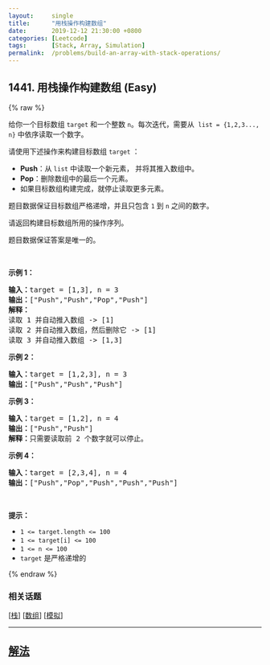 ```yaml
---
layout:     single
title:      "用栈操作构建数组"
date:       2019-12-12 21:30:00 +0800
categories: [Leetcode]
tags:       [Stack, Array, Simulation]
permalink:  /problems/build-an-array-with-stack-operations/
---
```


## 1441. 用栈操作构建数组 (Easy)

{% raw %}

<p>给你一个目标数组 <code>target</code> 和一个整数 <code>n</code>。每次迭代，需要从  <code>list = {1,2,3..., n}</code> 中依序读取一个数字。</p>

<p>请使用下述操作来构建目标数组 <code>target</code> ：</p>

<ul>
	<li><strong>Push</strong>：从 <code>list</code> 中读取一个新元素， 并将其推入数组中。</li>
	<li><strong>Pop</strong>：删除数组中的最后一个元素。</li>
	<li>如果目标数组构建完成，就停止读取更多元素。</li>
</ul>

<p>题目数据保证目标数组严格递增，并且只包含 <code>1</code> 到 <code>n</code> 之间的数字。</p>

<p>请返回构建目标数组所用的操作序列。</p>

<p>题目数据保证答案是唯一的。</p>

<p> </p>

<p><strong>示例 1：</strong></p>

<pre>
<strong>输入：</strong>target = [1,3], n = 3
<strong>输出：</strong>["Push","Push","Pop","Push"]
<strong>解释： 
</strong>读取 1 并自动推入数组 -> [1]
读取 2 并自动推入数组，然后删除它 -> [1]
读取 3 并自动推入数组 -> [1,3]
</pre>

<p><strong>示例 2：</strong></p>

<pre>
<strong>输入：</strong>target = [1,2,3], n = 3
<strong>输出：</strong>["Push","Push","Push"]
</pre>

<p><strong>示例 3：</strong></p>

<pre>
<strong>输入：</strong>target = [1,2], n = 4
<strong>输出：</strong>["Push","Push"]
<strong>解释：</strong>只需要读取前 2 个数字就可以停止。
</pre>

<p><strong>示例 4：</strong></p>

<pre>
<strong>输入：</strong>target = [2,3,4], n = 4
<strong>输出：</strong>["Push","Pop","Push","Push","Push"]
</pre>

<p> </p>

<p><strong>提示：</strong></p>

<ul>
	<li><code>1 <= target.length <= 100</code></li>
	<li><code>1 <= target[i] <= 100</code></li>
	<li><code>1 <= n <= 100</code></li>
	<li><code>target</code> 是严格递增的</li>
</ul>

{% endraw %}

### 相关话题
  [[栈](https://github.com/awesee/leetcode/tree/main/tag/stack/README.md)]
  [[数组](https://github.com/awesee/leetcode/tree/main/tag/array/README.md)]
  [[模拟](https://github.com/awesee/leetcode/tree/main/tag/simulation/README.md)]

---

## [解法](https://github.com/awesee/leetcode/tree/main/problems/build-an-array-with-stack-operations)
